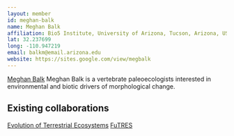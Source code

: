 ```yaml
---
layout: member
id: meghan-balk
name: Meghan Balk
affiliation: Bio5 Institute, University of Arizona, Tucson, Arizona, USA
lat: 32.237699
long: -110.947219
email: balkm@email.arizona.edu
website: https://sites.google.com/view/megbalk
---
```


[Meghan Balk](https://github.com/open-traits-network/open-traits-network.github.io/blob/master/images/members/meghan-balk.jpg)
Meghan Balk is a vertebrate paleoecologists interested in environmental and biotic drivers of morphological change. 

## Existing collaborations
<a href="https://naturalhistory2.si.edu/ETE/">Evolution of Terrestrial Ecosystems</a>
<a href="futres.org">FuTRES</a>
